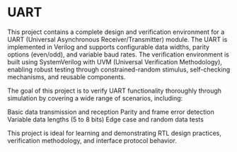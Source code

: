 # UART
This project contains a complete design and verification environment for a UART (Universal Asynchronous Receiver/Transmitter) module. The UART is implemented in Verilog and supports configurable data widths, parity options (even/odd), and variable baud rates. The verification environment is built using SystemVerilog with UVM (Universal Verification Methodology), enabling robust testing through constrained-random stimulus, self-checking mechanisms, and reusable components.

The goal of this project is to verify UART functionality thoroughly through simulation by covering a wide range of scenarios, including:

Basic data transmission and reception
Parity and frame error detection
Variable data lengths (5 to 8 bits)
Edge case and random data tests

This project is ideal for learning and demonstrating RTL design practices, verification methodology, and interface protocol behavior.
